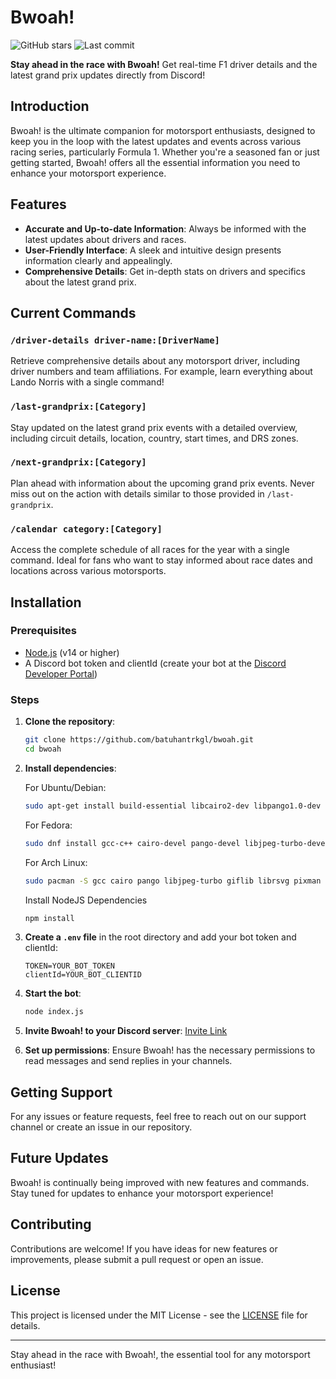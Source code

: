 # Bwoah!

![GitHub stars](https://img.shields.io/github/stars/batuhantrkgl/bwoah?style=social)
![Last commit](https://img.shields.io/github/last-commit/batuhantrkgl/bwoah)

**Stay ahead in the race with Bwoah!** Get real-time F1 driver details and the latest grand prix updates directly from Discord!

## Introduction

Bwoah! is the ultimate companion for motorsport enthusiasts, designed to keep you in the loop with the latest updates and events across various racing series, particularly Formula 1. Whether you're a seasoned fan or just getting started, Bwoah! offers all the essential information you need to enhance your motorsport experience.

## Features

- **Accurate and Up-to-date Information**: Always be informed with the latest updates about drivers and races.
- **User-Friendly Interface**: A sleek and intuitive design presents information clearly and appealingly.
- **Comprehensive Details**: Get in-depth stats on drivers and specifics about the latest grand prix.

## Current Commands

### `/driver-details driver-name:[DriverName]`

Retrieve comprehensive details about any motorsport driver, including driver numbers and team affiliations. For example, learn everything about Lando Norris with a single command!

### `/last-grandprix:[Category]`

Stay updated on the latest grand prix events with a detailed overview, including circuit details, location, country, start times, and DRS zones.

### `/next-grandprix:[Category]`

Plan ahead with information about the upcoming grand prix events. Never miss out on the action with details similar to those provided in `/last-grandprix`.

### `/calendar category:[Category]`

Access the complete schedule of all races for the year with a single command. Ideal for fans who want to stay informed about race dates and locations across various motorsports.

## Installation

### Prerequisites

- [Node.js](https://nodejs.org/) (v14 or higher)
- A Discord bot token and clientId (create your bot at the [Discord Developer Portal](https://discord.com/developers/applications))

### Steps

1. **Clone the repository**:

   ```bash
   git clone https://github.com/batuhantrkgl/bwoah.git
   cd bwoah
   ```

2. **Install dependencies**:

   For Ubuntu/Debian:

   ```bash
   sudo apt-get install build-essential libcairo2-dev libpango1.0-dev libjpeg-dev libgif-dev librsvg2-dev libpixman-1-dev
   ```

   For Fedora:

   ```bash
   sudo dnf install gcc-c++ cairo-devel pango-devel libjpeg-turbo-devel giflib-devel librsvg2-devel pixman-devel
   ```

   For Arch Linux:

   ```bash
   sudo pacman -S gcc cairo pango libjpeg-turbo giflib librsvg pixman
   ```

   Install NodeJS Dependencies

   ```bash
   npm install
   ```

3. **Create a `.env` file** in the root directory and add your bot token and clientId:

   ```
   TOKEN=YOUR_BOT_TOKEN
   clientId=YOUR_BOT_CLIENTID
   ```

4. **Start the bot**:

   ```bash
   node index.js
   ```

5. **Invite Bwoah! to your Discord server**: [Invite Link](https://discord.com/oauth2/authorize?client_id=1245289535923945553)

6. **Set up permissions**: Ensure Bwoah! has the necessary permissions to read messages and send replies in your channels.

## Getting Support

For any issues or feature requests, feel free to reach out on our support channel or create an issue in our repository.

## Future Updates

Bwoah! is continually being improved with new features and commands. Stay tuned for updates to enhance your motorsport experience!

## Contributing

Contributions are welcome! If you have ideas for new features or improvements, please submit a pull request or open an issue.

## License

This project is licensed under the MIT License - see the [LICENSE](LICENSE) file for details.

---

Stay ahead in the race with Bwoah!, the essential tool for any motorsport enthusiast!
